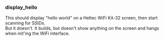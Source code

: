 ### display_hello

This should display "hello world" on a Heltec WiFi Kit-32 screen,
then start scanning for SSIDs.  
But it doesn't. It builds, but doesn't show anything on the screen and hangs when init'ing the WiFi interface.

